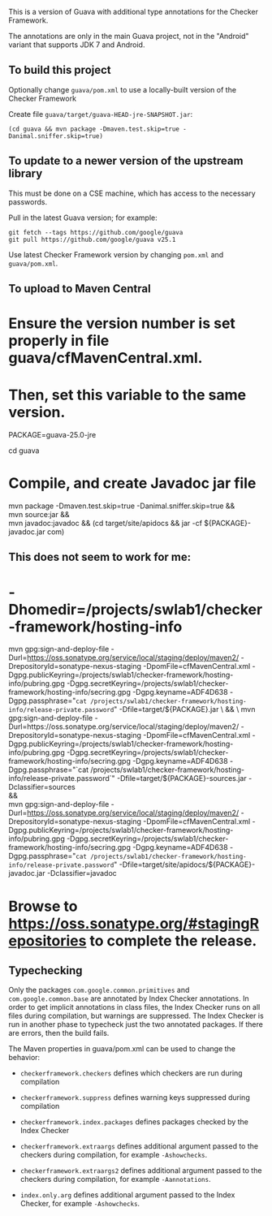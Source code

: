 This is a version of Guava with additional type annotations for the Checker Framework.

The annotations are only in the main Guava project, not in the "Android" variant that supports JDK 7 and Android.


To build this project
---------------------

Optionally change `guava/pom.xml` to use a locally-built version of the Checker Framework

Create file `guava/target/guava-HEAD-jre-SNAPSHOT.jar`:

```
(cd guava && mvn package -Dmaven.test.skip=true -Danimal.sniffer.skip=true)
```


To update to a newer version of the upstream library
----------------------------------------------------

This must be done on a CSE machine, which has access to the necessary passwords.

Pull in the latest Guava version; for example:
```
git fetch --tags https://github.com/google/guava
git pull https://github.com/google/guava v25.1
```

Use latest Checker Framework version by changing `pom.xml` and `guava/pom.xml`.


To upload to Maven Central
--------------------------

# Ensure the version number is set properly in file guava/cfMavenCentral.xml.
# Then, set this variable to the same version.
PACKAGE=guava-25.0-jre

cd guava


# Compile, and create Javadoc jar file
mvn package -Dmaven.test.skip=true -Danimal.sniffer.skip=true && \
mvn source:jar && \
mvn javadoc:javadoc && (cd target/site/apidocs && jar -cf ${PACKAGE}-javadoc.jar com)

## This does not seem to work for me:
# -Dhomedir=/projects/swlab1/checker-framework/hosting-info

mvn gpg:sign-and-deploy-file -Durl=https://oss.sonatype.org/service/local/staging/deploy/maven2/ -DrepositoryId=sonatype-nexus-staging -DpomFile=cfMavenCentral.xml -Dgpg.publicKeyring=/projects/swlab1/checker-framework/hosting-info/pubring.gpg -Dgpg.secretKeyring=/projects/swlab1/checker-framework/hosting-info/secring.gpg -Dgpg.keyname=ADF4D638 -Dgpg.passphrase="`cat /projects/swlab1/checker-framework/hosting-info/release-private.password`" -Dfile=target/${PACKAGE}.jar \
&& \
mvn gpg:sign-and-deploy-file -Durl=https://oss.sonatype.org/service/local/staging/deploy/maven2/ -DrepositoryId=sonatype-nexus-staging -DpomFile=cfMavenCentral.xml -Dgpg.publicKeyring=/projects/swlab1/checker-framework/hosting-info/pubring.gpg -Dgpg.secretKeyring=/projects/swlab1/checker-framework/hosting-info/secring.gpg -Dgpg.keyname=ADF4D638 -Dgpg.passphrase="`cat /projects/swlab1/checker-framework/hosting-info/release-private.password`" -Dfile=target/${PACKAGE}-sources.jar -Dclassifier=sources \
&& \
mvn gpg:sign-and-deploy-file -Durl=https://oss.sonatype.org/service/local/staging/deploy/maven2/ -DrepositoryId=sonatype-nexus-staging -DpomFile=cfMavenCentral.xml -Dgpg.publicKeyring=/projects/swlab1/checker-framework/hosting-info/pubring.gpg -Dgpg.secretKeyring=/projects/swlab1/checker-framework/hosting-info/secring.gpg -Dgpg.keyname=ADF4D638 -Dgpg.passphrase="`cat /projects/swlab1/checker-framework/hosting-info/release-private.password`" -Dfile=target/site/apidocs/${PACKAGE}-javadoc.jar -Dclassifier=javadoc

# Browse to https://oss.sonatype.org/#stagingRepositories to complete the release.

Typechecking
------------

Only the packages `com.google.common.primitives` and `com.google.common.base` are annotated by Index Checker annotations. 
In order to get implicit annotations in class files, the Index Checker runs on all files during compilation, but warnings are suppressed. The Index Checker is run in another phase to typecheck just the two annotated packages. If there are errors, then the build fails.

The Maven properties in guava/pom.xml can be used to change the behavior:

- `checkerframework.checkers` defines which checkers are run during compilation
- `checkerframework.suppress` defines warning keys suppressed during compilation
- `checkerframework.index.packages` defines packages checked by the Index Checker 

- `checkerframework.extraargs` defines additional argument passed to the checkers during compilation, for example `-Ashowchecks`.
- `checkerframework.extraargs2` defines additional argument passed to the checkers during compilation, for example `-Aannotations`.
- `index.only.arg` defines additional argument passed to the Index Checker, for example `-Ashowchecks`.
